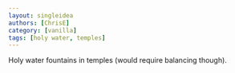 ```yaml
---
layout: singleidea
authors: [ChrisE]
category: [vanilla]
tags: [holy water, temples]
---
```

Holy water fountains in temples (would require balancing though).
